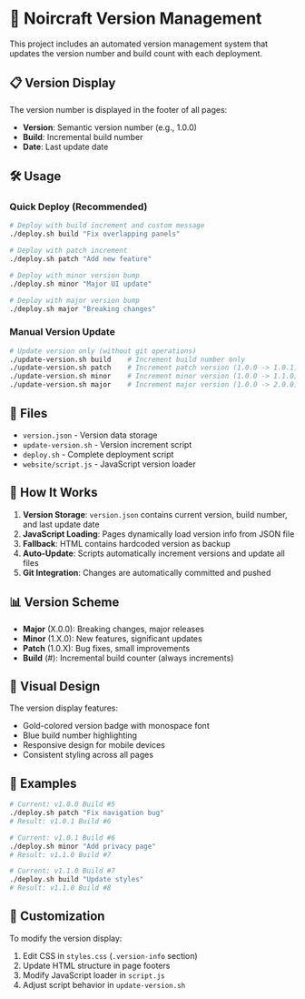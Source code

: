 # 🚀 Noircraft Version Management

This project includes an automated version management system that updates the version number and build count with each deployment.

## 📋 Version Display

The version number is displayed in the footer of all pages:
- **Version**: Semantic version number (e.g., 1.0.0)
- **Build**: Incremental build number
- **Date**: Last update date

## 🛠️ Usage

### Quick Deploy (Recommended)
```bash
# Deploy with build increment and custom message
./deploy.sh build "Fix overlapping panels"

# Deploy with patch increment
./deploy.sh patch "Add new feature"

# Deploy with minor version bump
./deploy.sh minor "Major UI update"

# Deploy with major version bump
./deploy.sh major "Breaking changes"
```

### Manual Version Update
```bash
# Update version only (without git operations)
./update-version.sh build    # Increment build number only
./update-version.sh patch    # Increment patch version (1.0.0 -> 1.0.1)
./update-version.sh minor    # Increment minor version (1.0.0 -> 1.1.0)
./update-version.sh major    # Increment major version (1.0.0 -> 2.0.0)
```

## 📁 Files

- `version.json` - Version data storage
- `update-version.sh` - Version increment script
- `deploy.sh` - Complete deployment script
- `website/script.js` - JavaScript version loader

## 🔄 How It Works

1. **Version Storage**: `version.json` contains current version, build number, and last update date
2. **JavaScript Loading**: Pages dynamically load version info from JSON file
3. **Fallback**: HTML contains hardcoded version as backup
4. **Auto-Update**: Scripts automatically increment versions and update all files
5. **Git Integration**: Changes are automatically committed and pushed

## 📊 Version Scheme

- **Major** (X.0.0): Breaking changes, major releases
- **Minor** (1.X.0): New features, significant updates
- **Patch** (1.0.X): Bug fixes, small improvements
- **Build** (#): Incremental build counter (always increments)

## 🎨 Visual Design

The version display features:
- Gold-colored version badge with monospace font
- Blue build number highlighting
- Responsive design for mobile devices
- Consistent styling across all pages

## 🚦 Examples

```bash
# Current: v1.0.0 Build #5
./deploy.sh patch "Fix navigation bug"
# Result: v1.0.1 Build #6

# Current: v1.0.1 Build #6  
./deploy.sh minor "Add privacy page"
# Result: v1.1.0 Build #7

# Current: v1.1.0 Build #7
./deploy.sh build "Update styles"
# Result: v1.1.0 Build #8
```

## 🔧 Customization

To modify the version display:
1. Edit CSS in `styles.css` (`.version-info` section)
2. Update HTML structure in page footers
3. Modify JavaScript loader in `script.js`
4. Adjust script behavior in `update-version.sh`
